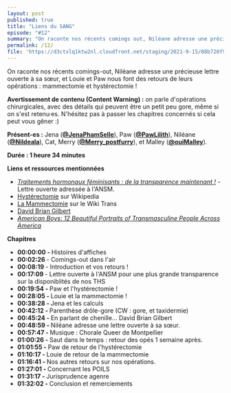 ```yaml
---
layout: post
published: true
title: "Liens du SANG"
episode: "#12"
summary: "On raconte nos récents comings out, Niléane adresse une précieuse lettre ouverte à sa sœur, et Louie et Paw nous font des retours de leurs opérations : mammectomie et hystérectomie !"
permalink: /12/
file: 'https://d3ctxlq1ktw2nl.cloudfront.net/staging/2021-9-15/08b720f9-8120-9a71-6f83-c422e40db2d1.mp3'
---
```

<p>On raconte nos récents comings-out, Niléane adresse une précieuse lettre ouverte à sa sœur, et Louie et Paw nous font des retours de leurs opérations : mammectomie et hystérectomie !</p>

<!--more-->

<p><strong>Avertissement de contenu (Content Warning) :</strong> on parle d'opérations chirurgicales, avec des détails qui peuvent être un petit peu gore, même si on s'est retenu·es. N'hésitez pas à passer les chapitres concernés si cela peut vous gêner :)</p>
<p><strong>Présent-es :</strong> Jena (<a href="https://twitter.com/JenaPhamSelle"><strong>@JenaPhamSelle</strong></a>), Paw (<a href="https://twitter.com/PawLilith"><strong>@PawLilith</strong></a>), Niléane (<a href="https://twitter.com/Nildeala"><strong>@Nildeala</strong></a>), Cat, Merry (<a href="https://twitter.com/merry_postfurry"><strong>@Merry_postfurry</strong></a>), et Malley (<a href="https://twitter.com/ouiMalley"><strong>@ouiMalley</strong></a>).</p>
<p><strong>Durée : 1 heure 34 minutes</strong></p>
<p><strong>Liens et ressources mentionnées</strong></p>
<ul>
  <li><a href="https://wikitrans.co/2021/09/02/traitements-hormonaux-feminisants-de-la-transparence-maintenant/"><em>Traitements hormonaux féminisants : de la transparence maintenant !</em></a><em> - </em>Lettre ouverte adressée à l'ANSM.</li>
  <li><a href="https://fr.wikipedia.org/wiki/Hyst%C3%A9rectomie?wprov=sfti1">Hystérectomie</a> sur Wikipedia</li>
  <li><a href="https://wikitrans.co/2021/09/22/la-mammectomie/">La Mammectomie</a> sur le Wiki Trans</li>
  <li><a href="https://www.briandavidgilbert.com/">David Brian Gilbert</a></li>
  <li><a href="https://www.them.us/story/american-boys-transmasculine-photos"><em>American Boys: 12 Beautiful Portraits of Transmasculine People Across America</em></a></li>
</ul>
<p><strong>Chapitres</strong></p>
<ul>
  <li><strong>00:00:00 - </strong>Histoires d'affiches</li>
  <li><strong>00:02:26 </strong>- Comings-out dans l'air</li>
  <li><strong>00:08:19 </strong>- Introduction et vos retours !</li>
  <li><strong>00:17:09 </strong>- Lettre ouverte à l'ANSM pour une plus grande transparence sur la disponiblités de nos THS</li>
  <li><strong>00:19:54 - </strong>Paw et l'hystérectomie !</li>
  <li><strong>00:28:05 - </strong>Louie et la mammectomie !</li>
  <li><strong>00:38:28 - </strong>Jena et les calculs</li>
  <li><strong>00:42:12 - </strong>Parenthèse drôle-gore (CW : gore, et taxidermie)</li>
  <li><strong>00:45:24 - </strong>En parlant de chenille… David Brian Gilbert</li>
  <li><strong>00:48:59 - </strong>Niléane adresse une lettre ouverte à sa sœur.</li>
  <li><strong>00:57:47 - </strong>Musique : Chorale Queer de Montpellier</li>
  <li><strong>01:00:26 - </strong>Saut dans le temps : retour des opés 1 semaine après.</li>
  <li><strong>01:01:55 - </strong>Paw de retour de l'hystérectomie</li>
  <li><strong>01:10:17 - </strong>Louie de retour de la mammectomie</li>
  <li><strong>01:16:41 - </strong>Nos autres retours sur nos opérations.</li>
  <li><strong>01:27:01 - </strong>Concernant les POILS</li>
  <li><strong>01:31:17 - </strong>Jurisprudence agenre</li>
  <li><strong>01:32:02 - </strong>Conclusion et remerciements</li>
</ul>
